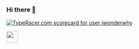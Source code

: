 ### Hi there 👋

<!--
**sydneyidler/sydneyidler** is a ✨ _special_ ✨ repository because its `README.md` (this file) appears on your GitHub profile.

Here are some ideas to get you started:

- 🔭 I’m currently working on ...
- 🌱 I’m currently learning ...
- 👯 I’m looking to collaborate on ...
- 🤔 I’m looking for help with ...
- 💬 Ask me about ...
- 📫 How to reach me: ...
- 😄 Pronouns: ...
- ⚡ Fun fact: ...
-->
<a href="https://data.typeracer.com/pit/profile?user=iwonderwhy&ref=badge" target="_top"><img src="https://data.typeracer.com/misc/badge?user=iwonderwhy" border="0" alt="TypeRacer.com scorecard for user iwonderwhy"/></a>

<img src="https://imgur.com/9f6mEiR" width="30px">
